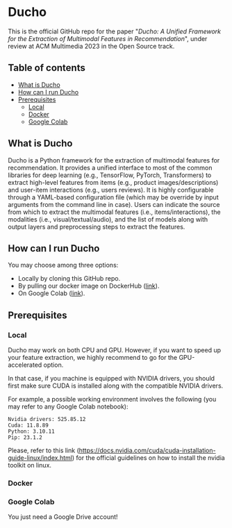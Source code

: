 # Ducho

This is the official GitHub repo for the paper "_Ducho: A Unified Framework for the Extraction of Multimodal
Features in Recommendation_", under review at ACM Multimedia 2023 in the Open Source track.

## Table of contents

- [What is Ducho](#what-is-ducho)
- [How can I run Ducho](#how-can-i-run-ducho)
- [Prerequisites](#prerequisites)
  - [Local](#local)
  - [Docker](#docker)
  - [Google Colab](#google-colab)

## What is Ducho

Ducho is a Python framework for the extraction of multimodal features for recommendation. It provides a unified interface to most of the common libraries for deep learning (e.g., TensorFlow, PyTorch, Transformers) to extract high-level features from items (e.g., product images/descriptions) and user-item interactions (e.g., users reviews). It is highly configurable through a YAML-based configuration file (which may be override by input arguments from the command line in case). Users can indicate the source from which to extract the multimodal features (i.e., items/interactions), the modalities (i.e., visual/textual/audio), and the list of models along with output layers and preprocessing steps to extract the features.

## How can I run Ducho

You may choose among three options:

- Locally by cloning this GitHub repo.
- By pulling our docker image on DockerHub ([link](https://hub.docker.com/repository/docker/sisinflabpoliba/ducho/general)).
- On Google Colab ([link](https://colab.research.google.com/drive/1ouKkdxOObOL0BI00r0c157oNRqwxqTgt)).

## Prerequisites

### Local

Ducho may work on both CPU and GPU. However, if you want to speed up your feature extraction, we highly recommend to go for the GPU-accelerated option. 

In that case, if you machine is equipped with NVIDIA drivers, you should first make sure CUDA is installed along with the compatible NVIDIA drivers. 

For example, a possible working environment involves the following (you may refer to any Google Colab notebook):

```
Nvidia drivers: 525.85.12
Cuda: 11.8.89
Python: 3.10.11
Pip: 23.1.2
```

Please, refer to this link (https://docs.nvidia.com/cuda/cuda-installation-guide-linux/index.html) for the official guidelines on how to install the nvidia toolkit on linux.

### Docker

### Google Colab

You just need a Google Drive account!
